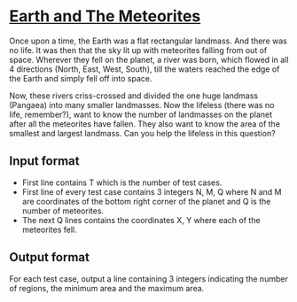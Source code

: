 # [Earth and The Meteorites][link]

Once upon a time, the Earth was a flat rectangular landmass. And there was no life. It was then that the sky lit up with meteorites falling from out of space. Wherever they fell on the planet, a river was born, which flowed in all 4 directions (North, East, West, South), till the waters reached the edge of the Earth and simply fell off into space.

Now, these rivers criss-crossed and divided the one huge landmass (Pangaea) into many smaller landmasses. Now the lifeless (there was no life, remember?), want to know the number of landmasses on the planet after all the meteorites have fallen. They also want to know the area of the smallest and largest landmass. Can you help the lifeless in this question?

## Input format

- First line contains T which is the number of test cases.
- First line of every test case contains 3 integers N, M, Q where N and M are coordinates of the bottom right corner of the planet and Q is the number of meteorites.
- The next Q lines contains the coordinates X, Y where each of the meteorites fell.

## Output format

For each test case, output a line containing 3 integers indicating the number of regions, the minimum area and the maximum area.

[link]: https://www.hackerearth.com/practice/algorithms/sorting/quick-sort/practice-problems/algorithm/earthandthemeteorites-qualifier2/
